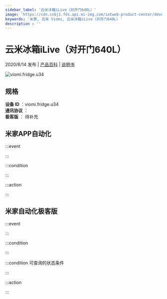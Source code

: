 ```yaml
---
sidebar_label: '云米冰箱iLive（对开门640L）'
image: 'https://cdn.cnbj1.fds.api.mi-img.com/iotweb-product-center/developer_1595833996117VzNCQFdf.png?GalaxyAccessKeyId=AKVGLQWBOVIRQ3XLEW&Expires=9223372036854775807&Signature=Na8fP+6sGfTTRGtVDCOoagY2n5k='
keywords: '米家, 云米 Viomi, 云米冰箱iLive（对开门640L）'
description : ''
---
```

# 云米冰箱iLive（对开门640L）

2020/8/14 发布 | [产品百科](https://home.mi.com/webapp/content/baike/product/index.html?model=viomi.fridge.u34/) | [说明书](https://home.mi.com/views/introduction.html?model=viomi.fridge.u34&region=cn)

![viomi.fridge.u34](https://cdn.cnbj1.fds.api.mi-img.com/iotweb-product-center/developer_1595833996117VzNCQFdf.png?GalaxyAccessKeyId=AKVGLQWBOVIRQ3XLEW&Expires=9223372036854775807&Signature=Na8fP+6sGfTTRGtVDCOoagY2n5k=)

## 规格  
> 
**设备 ID** ：viomi.fridge.u34  
**通讯协议** ：  
**极客版**  ： 待补充 


## 米家APP自动化  

:::event  

:::

:::condition  

:::

:::action   

:::

## 米家自动化极客版  

:::event  

:::

:::condition  

:::

:::condition 可查询的状态条件  

:::

:::action  

:::

        
